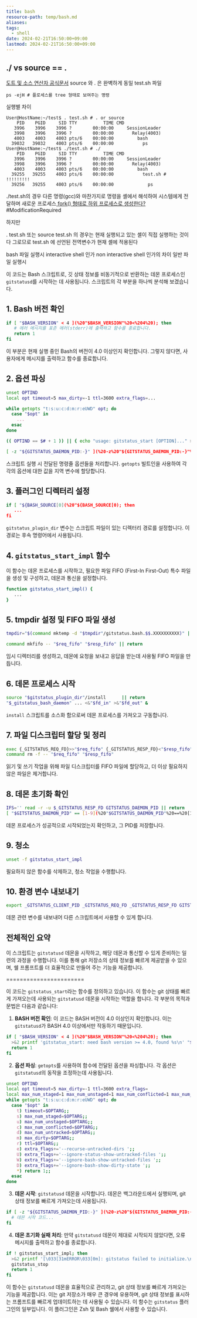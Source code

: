 ```yaml
---
title: bash
resource-path: temp/bash.md
aliases:
tags:
  - shell
date: 2024-02-21T16:50:00+09:00
lastmod: 2024-02-21T16:50:00+09:00
---
```

## \.\/ vs source \=\= \.

[도트 및 소스 연산자 공식문서](https://ss64.com/bash/source.html)
source 와 . 은 완벽하게 동일
test.sh 파일
```shell
ps -ejH # 플로세스를 tree 형태로 보여주는 명령
```
실행별 차이
```shell
User@HostName:~/test$ . test.sh # . or source 
    PID    PGID     SID TTY          TIME CMD
   3996    3996    3996 ?        00:00:00     SessionLeader
   3998    3996    3996 ?        00:00:00       Relay(4003)
   4003    4003    4003 pts/6    00:00:00         bash
  39032   39032    4003 pts/6    00:00:00           ps 
User@HostName:~/test$ ./test.sh # ./
    PID    PGID     SID TTY          TIME CMD
   3996    3996    3996 ?        00:00:00     SessionLeader
   3998    3996    3996 ?        00:00:00       Relay(4003)
   4003    4003    4003 pts/6    00:00:00         bash
  39255   39255    4003 pts/6    00:00:00           test.sh # !!!!!!!!!
  39256   39255    4003 pts/6    00:00:00             ps
```

./test.sh의 경우 다른 명령(gcc)와 마찬가지로 명령을 셸에서 해석하여 시스템에게 전달하며 새로운 프로세스<u> fork() 형태로 하위 프로세스로 생성한다?</u> #ModificationRequired 

하지만 

. test.sh 또는 source test.sh 의 경우는 현재 실행되고 있는 셸이 직접 실행하는 것이다 그로므로 test.sh 에 선언된 전역변수가 현재 셸에 적용된다

bash 파일 실행시 interactive shell 인가 non interactive shell 인가의 차이
일반 파일 실행시 










이 코드는 Bash 스크립트로, 깃 상태 정보를 비동기적으로 반환하는 데몬 프로세스인 `gitstatusd`를 시작하는 데 사용됩니다. 스크립트의 각 부분을 하나씩 분석해 보겠습니다.

## 1. Bash 버전 확인

```bash
if [ "$BASH_VERSION" < 4 ](%20"$BASH_VERSION"%20<%204%20); then
   # 에러 메시지를 표준 에러(stderr)에 출력하고 함수를 종료합니다.
   return 1
fi
```

이 부분은 현재 실행 중인 Bash의 버전이 4.0 이상인지 확인합니다. 그렇지 않다면, 사용자에게 메시지를 출력하고 함수를 종료합니다.

## 2. 옵션 파싱

```bash
unset OPTIND
local opt timeout=5 max_dirty=-1 ttl=3600 extra_flags=...

while getopts "t:s:u:c:d:m:r:eUWD" opt; do
  case "$opt" in
    ...
  esac
done

(( OPTIND == $# + 1 )) || { echo "usage: gitstatus_start [OPTION]..." >&2; return 1; }

[ -z "${GITSTATUS_DAEMON_PID:-}" ](%20-z%20"${GITSTATUS_DAEMON_PID:-}"%20) || return 0
```

스크립트 실행 시 전달된 명령줄 옵션들을 처리합니다. `getopts` 빌트인을 사용하여 각각의 옵션에 대한 값을 지역 변수에 할당합니다.

## 3. 플러그인 디렉터리 설정

```bash
if [ "${BASH_SOURCE[0](%20"${BASH_SOURCE[0); then
   ...
fi
```

`gitstatus_plugin_dir` 변수는 스크립트 파일이 있는 디렉터리 경로를 설정합니다. 이 경로는 후속 명령어에서 사용됩니다.

## 4. `gitstatus_start_impl` 함수

이 함수는 데몬 프로세스를 시작하고, 필요한 파일 FIFO (First-In First-Out) 특수 파일을 생성 및 구성하고, 데몬과 통신을 설정합니다.

```bash
function gitstatus_start_impl() {
   ...
}
```

## 5. tmpdir 설정 및 FIFO 파일 생성

```bash
tmpdir="$(command mktemp -d "$tmpdir"/gitstatus.bash.$$.XXXXXXXXXX)" || return

command mkfifo -- "$req_fifo" "$resp_fifo" || return
```

임시 디렉터리를 생성하고, 데몬에 요청을 보내고 응답을 받는데 사용될 FIFO 파일을 만듭니다.

## 6. 데몬 프로세스 시작

```bash
source "$gitstatus_plugin_dir"/install      || return
"$_gitstatus_bash_daemon" ... <&"$fd_in" >&"$fd_out" &
```

`install` 스크립트를 소스화 함으로써 데몬 프로세스를 가져오고 구동합니다.

## 7. 파일 디스크립터 할당 및 정리

```bash
exec {_GITSTATUS_REQ_FD}>>"$req_fifo" {_GITSTATUS_RESP_FD}<"$resp_fifo" || return
command rm -f -- "$req_fifo" "$resp_fifo"                                 || return
```

읽기 및 쓰기 작업을 위해 파일 디스크립터를 FIFO 파일에 할당하고, 더 이상 필요하지 않은 파일은 제거합니다.

## 8. 데몬 초기화 확인

```bash
IFS='' read -r -u $_GITSTATUS_RESP_FD GITSTATUS_DAEMON_PID || return
[ "$GITSTATUS_DAEMON_PID" == [1-9](%20"$GITSTATUS_DAEMON_PID"%20==%20[1-9) || return
```

데몬 프로세스가 성공적으로 시작되었는지 확인하고, 그 PID를 저장합니다.

## 9. 청소

```bash
unset -f gitstatus_start_impl
```

필요하지 않은 함수를 삭제하고, 청소 작업을 수행합니다.

## 10. 환경 변수 내보내기

```bash
export _GITSTATUS_CLIENT_PID _GITSTATUS_REQ_FD _GITSTATUS_RESP_FD GITSTATUS_DAEMON_PID
```

데몬 관련 변수를 내보내어 다른 스크립트에서 사용할 수 있게 합니다.

## 전체적인 요약

이 스크립트는 `gitstatusd` 데몬을 시작하고, 해당 데몬과 통신할 수 있게 준비하는 일련의 과정을 수행합니다. 이를 통해 git 저장소의 상태 정보를 빠르게 제공받을 수 있으며, 쉘 프롬프트를 더 효율적으로 만들어 주는 기능을 제공합니다.


=======================

이 코드는 `gitstatus_start`라는 함수를 정의하고 있습니다. 이 함수는 git 상태를 빠르게 가져오는데 사용되는 `gitstatusd` 데몬을 시작하는 역할을 합니다. 각 부분의 목적과 문법은 다음과 같습니다:

1. **BASH 버전 확인**: 이 코드는 BASH 버전이 4.0 이상인지 확인합니다. 이는 `gitstatusd`가 BASH 4.0 이상에서만 작동하기 때문입니다.

```bash
if [ "$BASH_VERSION" < 4 ](%20"$BASH_VERSION"%20<%204%20); then
  >&2 printf 'gitstatus_start: need bash version >= 4.0, found %s\n' "$BASH_VERSION"
  return 1
fi
```

2. **옵션 파싱**: `getopts`를 사용하여 함수에 전달된 옵션을 파싱합니다. 각 옵션은 `gitstatusd`의 동작을 조정하는데 사용됩니다.

```bash
unset OPTIND
local opt timeout=5 max_dirty=-1 ttl=3600 extra_flags=
local max_num_staged=1 max_num_unstaged=1 max_num_conflicted=1 max_num_untracked=1
while getopts "t:s:u:c:d:m:r:eUWD" opt; do
  case "$opt" in
    t) timeout=$OPTARG;;
    s) max_num_staged=$OPTARG;;
    u) max_num_unstaged=$OPTARG;;
    c) max_num_conflicted=$OPTARG;;
    d) max_num_untracked=$OPTARG;;
    m) max_dirty=$OPTARG;;
    r) ttl=$OPTARG;;
    e) extra_flags+='--recurse-untracked-dirs ';;
    U) extra_flags+='--ignore-status-show-untracked-files ';;
    W) extra_flags+='--ignore-bash-show-untracked-files ';;
    D) extra_flags+='--ignore-bash-show-dirty-state ';;
    *) return 1;;
  esac
done
```

3. **데몬 시작**: `gitstatusd` 데몬을 시작합니다. 데몬은 백그라운드에서 실행되며, git 상태 정보를 빠르게 가져오는데 사용됩니다.

```bash
if [ -z "${GITSTATUS_DAEMON_PID:-}" ](%20-z%20"${GITSTATUS_DAEMON_PID:-}"%20); then
  # 데몬 시작 코드...
fi
```

4. **데몬 초기화 실패 처리**: 만약 `gitstatusd` 데몬이 제대로 시작되지 않았다면, 오류 메시지를 출력하고 함수를 종료합니다.

```bash
if ! gitstatus_start_impl; then
  >&2 printf '[\033[31mERROR\033[0m]: gitstatus failed to initialize.\n'
  gitstatus_stop
  return 1
fi
```

이 함수는 `gitstatusd` 데몬을 효율적으로 관리하고, git 상태 정보를 빠르게 가져오는 기능을 제공합니다. 이는 git 저장소가 매우 큰 경우에 유용하며, git 상태 정보를 표시하는 프롬프트를 빠르게 업데이트하는 데 사용될 수 있습니다. 이 함수는 `gitstatus` 플러그인의 일부입니다. 이 플러그인은 Zsh 및 Bash 쉘에서 사용할 수 있습니다.